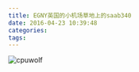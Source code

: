```yaml
---
title: EGNY英国的小机场草地上的saab340
date: 2016-04-23 10:39:48
categories:
tags:
---
```



![cpuwolf](/images/data/attachment/201604/23/183918snnvmv5mee5vveos.jpg)

